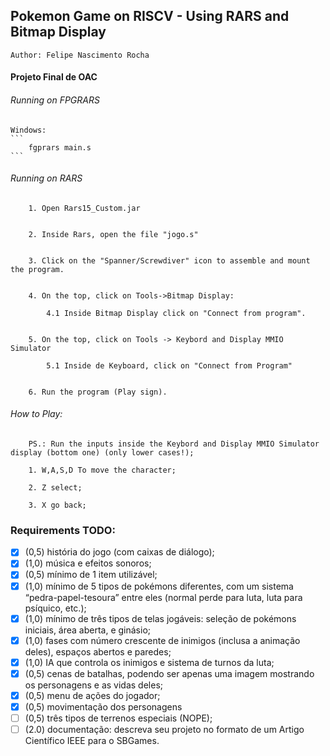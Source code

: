 

## Pokemon Game on RISCV - Using RARS and Bitmap Display

    Author: Felipe Nascimento Rocha



#### Projeto Final de OAC




###### Running on FPGRARS

    Windows: 
    ```
        fgprars main.s
    ```

###### Running on RARS

        1. Open Rars15_Custom.jar


        2. Inside Rars, open the file "jogo.s"


        3. Click on the "Spanner/Screwdiver" icon to assemble and mount the program.


        4. On the top, click on Tools->Bitmap Display:

            4.1 Inside Bitmap Display click on "Connect from program".


        5. On the top, click on Tools -> Keybord and Display MMIO Simulator

            5.1 Inside de Keyboard, click on "Connect from Program"
        

        6. Run the program (Play sign).


###### How to Play:

        PS.: Run the inputs inside the Keybord and Display MMIO Simulator display (bottom one) (only lower cases!);

        1. W,A,S,D To move the character;

        2. Z select;

        3. X go back;

### Requirements TODO:

- [x]   (0,5) história do jogo (com caixas de diálogo);
- [x]   (1,0) música e efeitos sonoros;
- [x]   (0,5) mínimo de 1 item utilizável;
- [x]   (1,0) mínimo de 5 tipos de pokémons diferentes, com um sistema “pedra-papel-tesoura” entre eles (normal perde
para luta, luta para psíquico, etc.);
- [x]   (1,0) mínimo de três tipos de telas jogáveis: seleção de pokémons iniciais, área aberta, e ginásio;
- [x]   (1,0) fases com número crescente de inimigos (inclusa a animação deles), espaços abertos e paredes;
- [x]   (1,0) IA que controla os inimigos e sistema de turnos da luta;
- [x]   (0,5) cenas de batalhas, podendo ser apenas uma imagem mostrando os personagens e as vidas deles;
- [x]   (0,5) menu de ações do jogador;
- [x]   (0,5) movimentação dos personagens
- [ ]   (0,5) três tipos de terrenos especiais (NOPE);
- [ ]   (2.0) documentação: descreva seu projeto no formato de um Artigo Científico IEEE para o SBGames.
